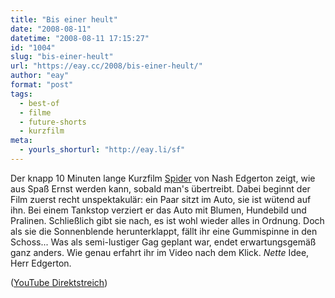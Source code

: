 ```yaml
---
title: "Bis einer heult"
date: "2008-08-11"
datetime: "2008-08-11 17:15:27"
id: "1004"
slug: "bis-einer-heult"
url: "https://eay.cc/2008/bis-einer-heult/"
author: "eay"
format: "post"
tags:
  - best-of
  - filme
  - future-shorts
  - kurzfilm
meta:
  - yourls_shorturl: "http://eay.li/sf"
---
```


Der knapp 10 Minuten lange Kurzfilm [Spider](http://www.imdb.com/title/tt1029161/) von Nash Edgerton zeigt, wie aus Spaß Ernst werden kann, sobald man's übertreibt. Dabei beginnt der Film zuerst recht unspektakulär: ein Paar sitzt im Auto, sie ist wütend auf ihn. Bei einem Tankstop verziert er das Auto mit Blumen, Hundebild und Pralinen. Schließlich gibt sie nach, es ist wohl wieder alles in Ordnung. Doch als sie die Sonnenblende herunterklappt, fällt ihr eine Gummispinne in den Schoss... Was als semi-lustiger Gag geplant war, endet erwartungsgemäß ganz anders. Wie genau erfahrt ihr im Video nach dem Klick. _Nette_ Idee, Herr Edgerton.

 ([YouTube Direktstreich](http://www.youtube.com/watch?v=Jmbv8kevQ-E))
